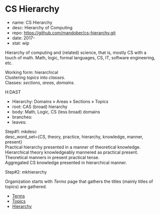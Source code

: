 # CS Hierarchy

- name: CS Hierarchy
- desc: Hierarchy of Computing
- repo: https://github.com/mandober/cs-hierarchy.git
- date: 2017-
- stat: wip

Hierarchy of computing and (related) science, that is, mostly CS with a touch of math. Math, logic, formal languages, CS, IT, software engineering, etc.

Working form: hierarchical    
Clustering *topics* into *classes*.     
Classes: *sections*, *areas*, *domains*.     





H:DAST
* Hierarchy: Domains » Areas » Sections » Topics
* root: CAS (broad) hierarchy
* body: Math, Logic, CS (less broad) domains
* branches: <sections>
* leaves: <topics>


Step#1: mkdesc    
desc_word_set={CS, theory, practice, hierarchy, knowledge, manner, present}   
Practical hierarchy presented in a manner of theoretical knowledge.   
Hierarchical theory knowledgeably mannered as practical present.    
Theoretical manners in present practical tense.    
Aggregated CS knowledge presented in hierarchical manner.    

Step#2: mkhierarchy    

Organization starts with *Terms* page that gathers the titles (mainly titles of topics) are gathered.


- [Terms](./terms.md)
- [Topics](./topics.md)
- [Hierarchy](./hierarchy.md)
